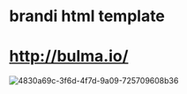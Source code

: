 # brandi html template
# http://bulma.io/

![4830a69c-3f6d-4f7d-9a09-725709608b36](https://user-images.githubusercontent.com/30419635/28544854-0b21ebb4-70c5-11e7-937f-8cd8d31530fc.png)
